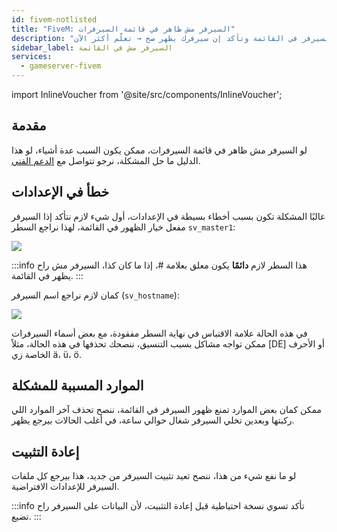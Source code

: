 ```yaml
---
id: fivem-notlisted
title: "FiveM: السيرفر مش ظاهر في قائمة السيرفرات"
description: "اكتشف كيف تحل مشاكل ظهور السيرفر في القائمة وتأكد إن سيرفرك يظهر صح → تعلّم أكثر الآن"
sidebar_label: السيرفر مش في القائمة
services:
  - gameserver-fivem
---
```


import InlineVoucher from '@site/src/components/InlineVoucher';

## مقدمة

لو السيرفر مش ظاهر في قائمة السيرفرات، ممكن يكون السبب عدة أشياء، لو هذا الدليل ما حل المشكلة، نرجو تتواصل مع [الدعم الفني](https://zap-hosting.com/en/customer/support/).

<InlineVoucher />

## خطأ في الإعدادات

غالبًا المشكلة تكون بسبب أخطاء بسيطة في الإعدادات، أول شيء لازم نتأكد إذا السيرفر مفعل خيار الظهور في القائمة، لهذا نراجع السطر `sv_master1`:

![](https://screensaver01.zap-hosting.com/index.php/s/KBH8deTbXxfrWtB/preview)

:::info
هذا السطر لازم **دائمًا** يكون معلق بعلامة #، إذا ما كان كذا، السيرفر مش راح يظهر في القائمة.
:::


كمان لازم نراجع اسم السيرفر (`sv_hostname`):

![](https://screensaver01.zap-hosting.com/index.php/s/9KyEj4tNQWRYxdB/preview)


في هذه الحالة علامة الاقتباس في نهاية السطر مفقودة، مع بعض أسماء السيرفرات ممكن تواجه مشاكل بسبب التنسيق، ننصحك تحذفها في هذه الحالة، مثلاً [DE] أو الأحرف الخاصة زي ä، ü، ö.

## الموارد المسببة للمشكلة

ممكن كمان بعض الموارد تمنع ظهور السيرفر في القائمة، ننصح تحذف آخر الموارد اللي ركبتها وبعدين تخلي السيرفر شغال حوالي ساعة، في أغلب الحالات بيرجع يظهر.

## إعادة التثبيت

لو ما نفع شيء من هذا، ننصح تعيد تثبيت السيرفر من جديد، هذا بيرجع كل ملفات السيرفر للإعدادات الافتراضية.

:::info
تأكد تسوي نسخة احتياطية قبل إعادة التثبيت، لأن البيانات على السيرفر راح تضيع.
:::

<InlineVoucher />